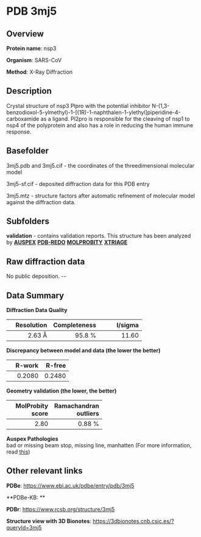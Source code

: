 # PDB 3mj5

## Overview

**Protein name**: nsp3

**Organism**: SARS-CoV

**Method**: X-Ray Diffraction

## Description

Crystal structure of nsp3 Plpro with the potential inhibitor N-(1,3-benzodioxol-5-ylmethyl)-1-[(1R)-1-naphthalen-1-ylethyl]piperidine-4-carboxamide as a ligand. Pl2pro is responsible for the cleaving of nsp1 to nsp4 of the polyprotein and also has a role in reducing the human immune response.

## Basefolder

3mj5.pdb and 3mj5.cif - the coordinates of the threedimensional molecular model

3mj5-sf.cif - deposited diffraction data for this PDB entry

3mj5.mtz - structure factors after automatic refinement of molecular model against the diffraction data.

## Subfolders





**validation** - contains validation reports. This structure has been analyzed by [**AUSPEX**](https://github.com/thorn-lab/coronavirus_structural_task_force/tree/master/pdb/nsp3/SARS-CoV/3mj5/validation/auspex) [**PDB-REDO**](https://github.com/thorn-lab/coronavirus_structural_task_force/tree/master/pdb/nsp3/SARS-CoV/3mj5/validation/pdb-redo) [**MOLPROBITY**](https://github.com/thorn-lab/coronavirus_structural_task_force/tree/master/pdb/nsp3/SARS-CoV/3mj5/validation/molprobity) [**XTRIAGE**](https://github.com/thorn-lab/coronavirus_structural_task_force/blob/master/pdb/nsp3/SARS-CoV/3mj5/validation/Xtriage_output.log)  



## Raw diffraction data

No public deposition. --<br> 

## Data Summary
**Diffraction Data Quality**

|   | Resolution | Completeness| I/sigma |
|---|-------------:|----------------:|--------------:|
|   |2.63 Å|95.8  %|<img width=50/>11.60|

**Discrepancy between model and data (the lower the better)**

|   | **R-work**| **R-free**   
|---|-------------:|----------------:|           
||  0.2080|  0.2480|

**Geometry validation (the lower, the better)**

|   |**MolProbity<br>score**| **Ramachandran<br>outliers** 
|---|-------------:|----------------:|
||  2.80|  0.88 %|

**Auspex Pathologies**<br> bad or missing beam stop, missing line, manhatten (For more information, read [this](https://github.com/thorn-lab/coronavirus_structural_task_force/blob/master/pdb/nsp3/SARS-CoV/3mj5/validation/auspex/3mj5_auspex_comments.txt))

 



## Other relevant links 
**PDBe**:  https://www.ebi.ac.uk/pdbe/entry/pdb/3mj5

**PDBe-KB: ** 
 
**PDBr**: https://www.rcsb.org/structure/3mj5 

**Structure view with 3D Bionotes**: https://3dbionotes.cnb.csic.es/?queryId=3mj5

